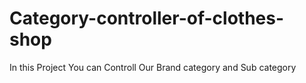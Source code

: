# Category-controller-of-clothes-shop
In this Project You can Controll Our Brand category and Sub category
